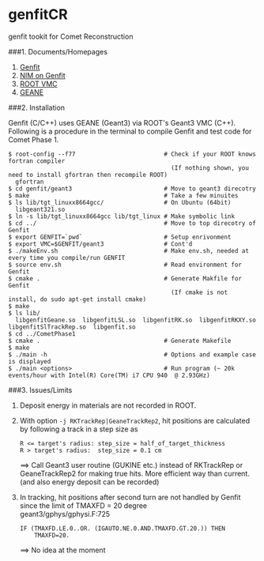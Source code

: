 genfitCR
===============

genfit tookit for Comet Reconstruction

###1. Documents/Homepages

1. [Genfit](http://genfit.sourceforge.net/Main.html)
2. [NIM on Genfit](http://dx.doi.org/10.1016/j.nima.2010.03.136)
3. [ROOT VMC](http://root.cern.ch/drupal/content/vmc)
4. [GEANE](http://nuint.ps.uci.edu/dcasper/files/GEANE.pdf)

###2. Installation

Genfit (C/C++) uses GEANE (Geant3) via ROOT's Geant3 VMC (C++).
Following is a procedure in the terminal to compile Genfit and test code for Comet Phase 1.  

    $ root-config --f77                         # Check if your ROOT knows fortran compiler 
                                                  (If nothing shown, you need to install gfortran then recompile ROOT)
      gfortran
    $ cd genfit/geant3                          # Move to geant3 direcotry
    $ make                                      # Take a few minuites
    $ ls lib/tgt_linuxx8664gcc/                 # On Ubuntu (64bit)
      libgeant321.so
    $ ln -s lib/tgt_linuxx8664gcc lib/tgt_linux # Make symbolic link 
    $ cd ../                                    # Move to top direcotry of Genfit
    $ export GENFIT=`pwd`                       # Setup enrivonment
    $ export VMC=$GENFIT/geant3                 # Cont'd
    $ ./makeEnv.sh                              # Make env.sh, needed at every time you compile/run GENFIT
    $ source env.sh                             # Read environment for Genfit
    $ cmake .                                   # Generate Makfile for Genfit
                                                  (If cmake is not install, do sudo apt-get install cmake)
    $ make
    $ ls lib/
      libgenfitGeane.so  libgenfitLSL.so  libgenfitRK.so  libgenfitRKXY.so  libgenfitSlTrackRep.so  libgenfit.so
    $ cd ../CometPhase1
    $ cmake .                                   # Generate Makefile
    $ make
    $ ./main -h                                 # Options and example case is displayed
    $ ./main <options>                          # Run program (~ 20k events/hour with Intel(R) Core(TM) i7 CPU 940  @ 2.93GHz)

###3. Issues/Limits

1.  Deposit energy in materials are not recorded in ROOT.
2.  With option `-j RKTrackRep|GeaneTrackRep2`, hit positions are calculated by following a track in a step size as

        R <= target's radius: step_size = half_of_target_thickness
        R > target's radius:  step_size = 0.1 cm
        
    ==> Call Geant3 user routine (GUKINE etc.) instead of RKTrackRep or GeaneTrackRep2 for making true hits.
    More efficient way than current. (and also energy deposit can be recorded)  

3.  In tracking, hit positions after second turn are not handled by Genfit since the limit of TMAXFD = 20 degree  
    geant3/gphys/gphysi.F:725  

        IF (TMAXFD.LE.0..OR. (IGAUTO.NE.0.AND.TMAXFD.GT.20.)) THEN  
            TMAXFD=20.  

    ==> No idea at the moment
